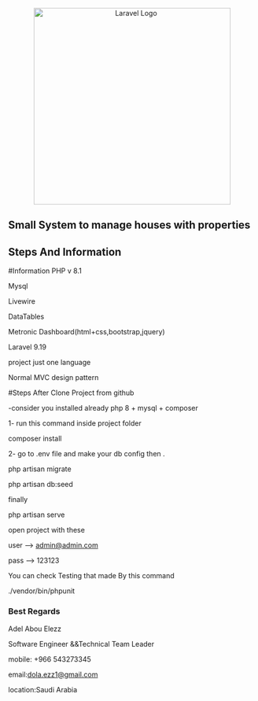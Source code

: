 <p align="center"><a href="https://laravel.com" target="_blank"><img src="https://raw.githubusercontent.com/laravel/art/master/logo-lockup/5%20SVG/2%20CMYK/1%20Full%20Color/laravel-logolockup-cmyk-red.svg" width="400" alt="Laravel Logo"></a></p>
</p>

## Small System to manage houses with properties

## Steps And Information
#Information 
PHP v 8.1

Mysql

Livewire

DataTables

Metronic Dashboard(html+css,bootstrap,jquery)

Laravel 9.19

project just one language 

Normal MVC design pattern 

#Steps
After Clone Project from github 

-consider you installed already php 8 + mysql + composer

1- run this command inside project folder

composer install 

2- go to .env file and make your db config then .

php artisan migrate 

php artisan db:seed

finally 

php artisan serve 

open project with these 

user --> admin@admin.com

pass --> 123123

You can check Testing that made By this command 

./vendor/bin/phpunit

### Best Regards


Adel Abou Elezz

Software Engineer &&Technical Team Leader

mobile: +966 543273345

email:dola.ezz1@gmail.com

location:Saudi Arabia
